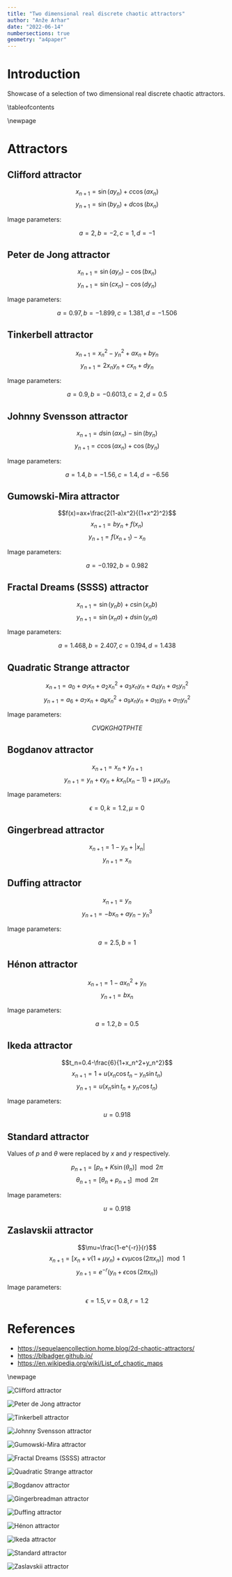 ```yaml
---
title: "Two dimensional real discrete chaotic attractors"
author: "Anže Arhar"
date: "2022-06-14"
numbersections: true
geometry: "a4paper"
---
```


# Introduction

Showcase of a selection of two dimensional real discrete chaotic attractors.

\tableofcontents

\newpage

# Attractors

## Clifford attractor

$$x_{n+1}=\sin(ay_n)+c\cos(ax_n)$$
$$y_{n+1}=\sin(by_n)+d\cos(bx_n)$$

Image parameters:

$$a=2,b=-2,c=1,d=-1$$

## Peter de Jong attractor

$$x_{n+1}=\sin(ay_n)-\cos(bx_n)$$
$$y_{n+1}=\sin(cx_n)-\cos(dy_n)$$

Image parameters:

$$a=0.97,b=-1.899,c=1.381,d=-1.506$$

## Tinkerbell attractor

$$x_{n+1}=x_n^2-y_n^2+ax_n+by_n$$
$$y_{n+1}=2x_ny_n+cx_n+dy_n$$

Image parameters:

$$a=0.9,b=-0.6013,c=2,d=0.5$$

## Johnny Svensson attractor

$$x_{n+1}=d\sin(ax_n)-\sin(by_n)$$
$$y_{n+1}=c\cos(ax_n)+\cos(by_n)$$

Image parameters:

$$a=1.4,b=-1.56,c=1.4,d=-6.56$$

## Gumowski-Mira attractor

$$f(x)=ax+\frac{2(1-a)x^2}{(1+x^2)^2}$$
$$x_{n+1}=by_n+f(x_n)$$
$$y_{n+1}=f(x_{n+1})-x_n$$

Image parameters:

$$a=-0.192,b=0.982$$

## Fractal Dreams (SSSS) attractor

$$x_{n+1}=\sin(y_nb)+c\sin(x_nb)$$
$$y_{n+1}=\sin(x_na)+d\sin(y_na)$$

Image parameters:

$$a=1.468,b=2.407,c=0.194,d=1.438$$

## Quadratic Strange attractor

$$x_{n+1}=a_0+a_1 x_n+a_2 x_n^2+a_3 x_n y_n+a_4 y_n+a_5 y_n^2$$
$$y_{n+1}=a_6+a_7 x_n+a_8 x_n^2+a_9 x_n y_n+a_{10} y_n+a_{11} y_n^2$$

Image parameters:

$$CVQKGHQTPHTE$$

## Bogdanov attractor

$$x_{n+1}=x_n+y_{n+1}$$
$$y_{n+1}=y_n+\epsilon y_n+k x_n(x_n-1)+\mu x_n y_n$$

Image parameters:

$$\epsilon=0,k=1.2,\mu=0$$

## Gingerbread attractor

$$x_{n+1}=1-y_n+|x_n|$$
$$y_{n+1}=x_n$$

## Duffing attractor

$$x_{n+1}=y_n$$
$$y_{n+1}=-b x_n+a y_n-y_n^3$$

Image parameters:

$$a=2.5,b=1$$

## Hénon attractor

$$x_{n+1}=1-a x_n^2+y_n$$
$$y_{n+1}=b x_n$$

Image parameters:

$$a=1.2,b=0.5$$

## Ikeda attractor

$$t_n=0.4-\frac{6}{1+x_n^2+y_n^2}$$
$$x_{n+1}=1+u(x_n\cos t_n-y_n\sin t_n)$$
$$y_{n+1}=u(x_n\sin t_n+y_n\cos t_n)$$

Image parameters:

$$u=0.918$$

## Standard attractor

Values of $p$ and $\theta$ were replaced by $x$ and $y$ respectively.

$$p_{n+1}=[p_n+K\sin(\theta_n)]\mod{2\pi}$$
$$\theta_{n+1}=[\theta_n+p_{n+1}]\mod{2\pi}$$

Image parameters:

$$u=0.918$$

## Zaslavskii attractor

$$\mu=\frac{1-e^{-r}}{r}$$
$$x_{n+1}=[x_n+\nu(1+\mu y_n)+\epsilon\nu\mu\cos(2\pi x_n)]\mod{1}$$
$$y_{n+1}=e^{-r}(y_n+\epsilon\cos(2\pi x_n))$$

Image parameters:

$$\epsilon=1.5,\nu=0.8,r=1.2$$

# References

- https://sequelaencollection.home.blog/2d-chaotic-attractors/
- https://blbadger.github.io/
- https://en.wikipedia.org/wiki/List_of_chaotic_maps

\newpage

![Clifford attractor](images/CliffordAttractor.png)

![Peter de Jong attractor](images/PeterdeJongAttractor.png)

![Tinkerbell attractor](images/TinkerbellAttractor.png)

![Johnny Svensson attractor](images/JohnnySvenssonAttractor.png)

![Gumowski-Mira attractor](images/Gumowski-MiraAttractor.png)

![Fractal Dreams (SSSS) attractor](images/FractalDreams(SSSS)Attractor.png)

![Quadratic Strange attractor](images/QuadraticStrangeAttractor.png)

![Bogdanov attractor](images/BogdanovAttractor.png)

![Gingerbreadman attractor](images/GingerbreadmanAttractor.png)

![Duffing attractor](images/DuffingAttractor.png)

![Hénon attractor](images/HénonAttractor.png)

![Ikeda attractor](images/IkedaAttractor.png)

![Standard attractor](images/StandardAttractor.png)

![Zaslavskii attractor](images/ZaslavskiiAttractor.png)
